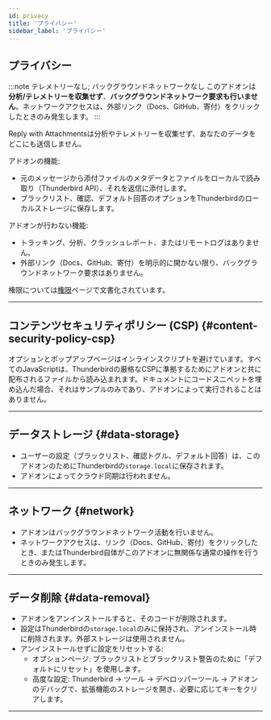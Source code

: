 ```yaml
---
id: privacy
title: 'プライバシー'
sidebar_label: 'プライバシー'
---
```


## プライバシー

:::note テレメトリーなし; バックグラウンドネットワークなし
このアドオンは**分析/テレメトリーを収集せず**、**バックグラウンドネットワーク要求も行いません**。ネットワークアクセスは、外部リンク（Docs、GitHub、寄付）をクリックしたときのみ発生します。
:::

Reply with Attachmentsは分析やテレメトリーを収集せず、あなたのデータをどこにも送信しません。

アドオンの機能:

- 元のメッセージから添付ファイルのメタデータとファイルをローカルで読み取り（Thunderbird API）、それを返信に添付します。
- ブラックリスト、確認、デフォルト回答のオプションをThunderbirdのローカルストレージに保存します。

アドオンが行わない機能:

- トラッキング、分析、クラッシュレポート、またはリモートログはありません。
- 外部リンク（Docs、GitHub、寄付）を明示的に開かない限り、バックグラウンドネットワーク要求はありません。

権限については[権限](permissions)ページで文書化されています。

---

## コンテンツセキュリティポリシー (CSP) {#content-security-policy-csp}

オプションとポップアップページはインラインスクリプトを避けています。すべてのJavaScriptは、Thunderbirdの厳格なCSPに準拠するためにアドオンと共に配布されるファイルから読み込まれます。ドキュメントにコードスニペットを埋め込んだ場合、それはサンプルのみであり、アドオンによって実行されることはありません。

---

## データストレージ {#data-storage}

- ユーザーの設定（ブラックリスト、確認トグル、デフォルト回答）は、このアドオンのためにThunderbirdの`storage.local`に保存されます。
- アドオンによってクラウド同期は行われません。

---

## ネットワーク {#network}

- アドオンはバックグラウンドネットワーク活動を行いません。
- ネットワークアクセスは、リンク（Docs、GitHub、寄付）をクリックしたとき、またはThunderbird自体がこのアドオンに無関係な通常の操作を行うときのみ発生します。

---

## データ削除 {#data-removal}

- アドオンをアンインストールすると、そのコードが削除されます。
- 設定はThunderbirdの`storage.local`のみに保持され、アンインストール時に削除されます。外部ストレージは使用されません。
- アンインストールせずに設定をリセットする:
  - オプションページ: ブラックリストとブラックリスト警告のために「デフォルトにリセット」を使用します。
  - 高度な設定: Thunderbird → ツール → デベロッパーツール → アドオンのデバッグで、拡張機能のストレージを開き、必要に応じてキーをクリアします。

---
